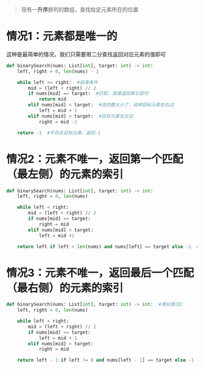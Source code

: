 > 现有一**升序**排列的数组，查找给定元素所在的位置

# 情况1：元素都是唯一的

这种是最简单的情况，我们只需要用二分查找返回对应元素的值即可

```python
def binarySearch(nums: List[int], target: int) -> int:
	left, right = 0, len(nums) - 1

	while left <= right:  #结束条件
		mid = (left + right) // 2
		if nums[mid] == target:  #匹配，直接返回索引即可
			return mid
		elif nums[mid] < target:  #选的数太小了，说明目标元素在右边
			left = mid + 1
		elif nums[mid] > target:  #目标元素在左边
			right = mid -1

	return -1  #不存在目标元素，返回-1
```

# 情况2：元素不唯一，返回第一个匹配（最左侧）的元素的索引

```python
def binarySearch(nums: List[int], target: int) -> int:
	left, right = 0, len(nums)

	while left < right:
		mid = (left + right) // 2
		if nums[mid] >= target:
			right = mid
		elif nums[mid] < target:
			left = mid +1

	return left if left < len(nums) and nums[left] == target else -1  #最后还需判断
```

# 情况3：元素不唯一，返回最后一个匹配（最右侧）的元素的索引
```python
def binarySearch(nums: List[int], target: int) -> int:  #类似情况2
	left, right = 0, len(nums)

	while left < right:
		mid = (left + right) // 2
		if nums[mid] <= target:
			left = mid + 1
		elif nums[mid] > target:
			right = mid

	return left - 1 if left != 0 and nums[left - 1] == target else -1
```